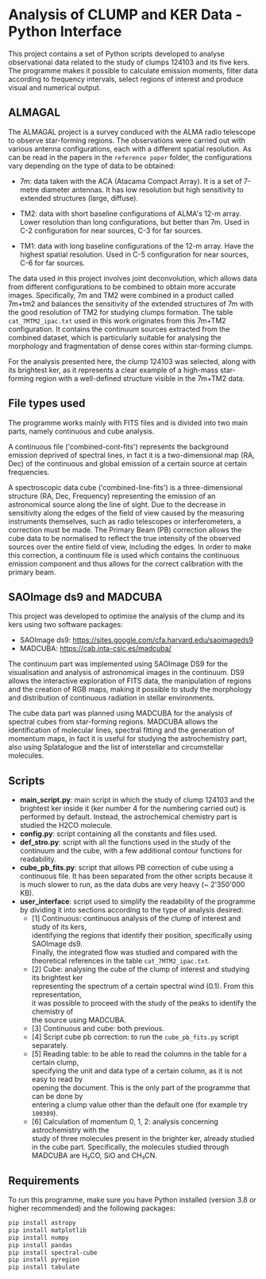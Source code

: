 # Analysis of CLUMP and KER Data - Python Interface
This project contains a set of Python scripts developed to analyse observational data related to the study of clumps 124103 and its five kers. The programme makes it possible to calculate emission moments, filter data according to frequency intervals, select regions of interest and produce visual and numerical output.

## ALMAGAL
The ALMAGAL project is a survey conduced with the ALMA radio telescope to observe star-forming regions. The observations were carried out with various antenna configurations, each with a different spatial resolution. As can be read in the papers in the `reference paper` folder, the configurations vary depending on the type of data to be obtained:

- 7m: data taken with the ACA (Atacama Compact Array). It is a set of 7-metre diameter antennas. It has low resolution but high sensitivity to extended structures (large, diffuse).

- TM2: data with short baseline configurations of ALMA's 12-m array. Lower resolution than long configurations, but better than 7m. Used in C-2 configuration for near sources, C-3 for far sources.
  
- TM1: data with long baseline configurations of the 12-m array. Have the highest spatial resolution. Used in C-5 configuration for near sources, C-6 for far sources.

The data used in this project involves joint deconvolution, which allows data from different configurations to be combined to obtain more accurate images. Specifically, 7m and TM2 were combined in a product called 7m+tm2 and balances the sensitivity of the extended structures of 7m with the good resolution of TM2 for studying clumps formation.
The table `cat_7MTM2_ipac.txt` used in this work originates from this 7m+TM2 configuration. It contains the continuum sources extracted from the combined dataset, which is particularly suitable for analysing the morphology and fragmentation of dense cores within star-forming clumps.

For the analysis presented here, the clump 124103 was selected, along with its brightest ker, as it represents a clear example of a high-mass star-forming region with a well-defined structure visible in the 7m+TM2 data.

## File types used
The programme works mainly with FITS files and is divided into two main parts, namely continuous and cube analysis.

A continuous file ('combined-cont-fits') represents the background emission deprived of spectral lines, in fact it is a two-dimensional map (RA, Dec) of the continuous and global emission of a certain source at certain frequencies.

A spectroscopic data cube ('combined-line-fits') is a three-dimensional structure (RA, Dec, Frequency) representing the emission of an astronomical source along the line of sight. Due to the decrease in sensitivity along the edges of the field of view caused by the measuring instruments themselves, such as radio telescopes or interferometers, a correction must be made. The Primary Beam (PB) correction allows the cube data to be normalised to reflect the true intensity of the observed sources over the entire field of view, including the edges. In order to make this correction, a continuum file is used which contains the continuous emission component and thus allows for the correct calibration with the primary beam.

## SAOImage ds9 and MADCUBA 
This project was developed to optimise the analysis of the clump and its kers using two software packages:
- SAOImage ds9: https://sites.google.com/cfa.harvard.edu/saoimageds9
- MADCUBA: https://cab.inta-csic.es/madcuba/

The continuum part was implemented using SAOImage DS9 for the visualisation and analysis of astronomical images in the continuum. DS9 allows the interactive exploration of FITS data, the manipulation of regions and the creation of RGB maps, making it possible to study the morphology and distribution of continuous radiation in stellar environments.

The cube data part was planned using MADCUBA for the analysis of spectral cubes from star-forming regions. MADCUBA allows the identification of molecular lines, spectral fitting and the generation of momentum maps, in fact it is useful for studying the astrochemistry part, also using Splatalogue and the list of interstellar and circumstellar molecules.

## Scripts
- **main_script.py**: main script in which the study of clump 124103 and the brightest ker inside it (ker number 4 for the numbering carried out) is performed by default. Instead, the astrochemical chemistry part is studied the H2CO molecule.
- **config.py**: script containing all the constants and files used.
- **def_stro.py**: script with all the functions used in the study of the continuum and the cube, with a few additional contour functions for readability.
- **cube_pb_fits.py**: script that allows PB correction of cube using a continuous file. It has been separated from the other scripts because it is much slower to run, as the data dubs are very heavy (~ 2'350'000 KB).
- **user_interface**: script used to simplify the readability of the programme by dividing it into sections according to the type of analysis desired:
    - [1] Continuous: continuous analysis of the clump of interest and study of its kers,  
      identifying the regions that identify their position, specifically using SAOImage ds9.  
      Finally, the integrated flow was studied and compared with the theoretical references in the table `cat_7MTM2_ipac.txt`.
    - [2] Cube: analysing the cube of the clump of interest and studying its brightest ker  
      representing the spectrum of a certain spectral wind (0.1). From this representation,  
      it was possible to proceed with the study of the peaks to identify the chemistry of  
      the source using MADCUBA.
    - [3] Continuous and cube: both previous.
    - [4] Script cube pb correction: to run the `cube_pb_fits.py` script separately.
    - [5] Reading table: to be able to read the columns in the table for a certain clump,  
      specifying the unit and data type of a certain column, as it is not easy to read by  
      opening the document. This is the only part of the programme that can be done by  
      entering a clump value other than the default one (for example try `100309`).
    - [6] Calculation of momentum 0, 1, 2: analysis concerning astrochemistry with the  
      study of three molecules present in the brighter ker, already studied in the cube part. Specifically, the molecules studied through MADCUBA are H₂CO, SiO and CH₃CN.

## Requirements
To run this programme, make sure you have Python installed (version 3.8 or higher recommended) and the following packages:

```bash
pip install astropy
pip install matplotlib
pip install numpy
pip install pandas
pip install spectral-cube
pip install pyregion
pip install tabulate
